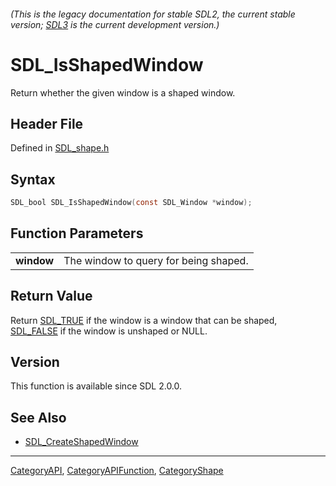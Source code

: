 ###### (This is the legacy documentation for stable SDL2, the current stable version; [SDL3](https://wiki.libsdl.org/SDL3/) is the current development version.)
# SDL_IsShapedWindow

Return whether the given window is a shaped window.

## Header File

Defined in [SDL_shape.h](https://github.com/libsdl-org/SDL/blob/SDL2/include/SDL_shape.h)

## Syntax

```c
SDL_bool SDL_IsShapedWindow(const SDL_Window *window);

```

## Function Parameters

|                |                                       |
| -------------- | ------------------------------------- |
| **window**     | The window to query for being shaped. |

## Return Value

Return [SDL_TRUE](SDL_TRUE) if the window is a window that can be shaped,
[SDL_FALSE](SDL_FALSE) if the window is unshaped or NULL.

## Version

This function is available since SDL 2.0.0.

## See Also

- [SDL_CreateShapedWindow](SDL_CreateShapedWindow)

----
[CategoryAPI](CategoryAPI), [CategoryAPIFunction](CategoryAPIFunction), [CategoryShape](CategoryShape)


